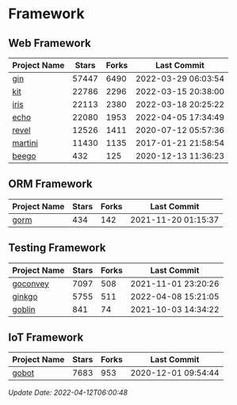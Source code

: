 # Framework

## Web Framework
| Project Name | Stars | Forks | Last Commit |
| ------------ | ----- | ----- | ----------- |
| [gin](https://github.com/gin-gonic/gin) | 57447 | 6490 | 2022-03-29 06:03:54 |
| [kit](https://github.com/go-kit/kit) | 22786 | 2296 | 2022-03-15 20:38:00 |
| [iris](https://github.com/kataras/iris) | 22113 | 2380 | 2022-03-18 20:25:22 |
| [echo](https://github.com/labstack/echo) | 22080 | 1953 | 2022-04-05 17:34:49 |
| [revel](https://github.com/revel/revel) | 12526 | 1411 | 2020-07-12 05:57:36 |
| [martini](https://github.com/go-martini/martini) | 11430 | 1135 | 2017-01-21 21:58:54 |
| [beego](https://github.com/astaxie/beego) | 432 | 125 | 2020-12-13 11:36:23 |

## ORM Framework
| Project Name | Stars | Forks | Last Commit |
| ------------ | ----- | ----- | ----------- |
| [gorm](https://github.com/jinzhu/gorm) | 434 | 142 | 2021-11-20 01:15:37 |

## Testing Framework
| Project Name | Stars | Forks | Last Commit |
| ------------ | ----- | ----- | ----------- |
| [goconvey](https://github.com/smartystreets/goconvey) | 7097 | 508 | 2021-11-01 23:20:26 |
| [ginkgo](https://github.com/onsi/ginkgo) | 5755 | 511 | 2022-04-08 15:21:05 |
| [goblin](https://github.com/franela/goblin) | 841 | 74 | 2021-10-03 14:34:22 |

## IoT Framework
| Project Name | Stars | Forks | Last Commit |
| ------------ | ----- | ----- | ----------- |
| [gobot](https://github.com/hybridgroup/gobot) | 7683 | 953 | 2020-12-01 09:54:44 |

*Update Date: 2022-04-12T06:00:48*